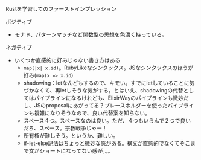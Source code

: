 Rustを学習してのファーストインプレッション

ポジティブ
- モナド、パターンマッチなど関数型の思想を色濃く持っている。


ネガティブ
- いくつか直感的に好みじゃない書き方はある
  - `map(|x| x.id)`。RubyLikeなシンタックス。JSなシンタックスのほうが好み(`map(x => x.id`)
  - shadowing：letなんどもするので、キモい。すでにletしていることに気づかなくて、再letしそうな気がする。とはいえ、shadowingの代替としてはパイプラインになるけれども、ElixirWayのパイプラインも微妙だし、JSのproposalにあがってる？プレースホルダーを使ったパイプラインも複雑になりそうなので、良い代替案を知らない。
  - スペース４つ。スペースなのは良い。ただ、４つもいらんで２つで良いだろ、スペース。宗教戦争じゃー！
  - 所有権が難しそう。というか、難しい。
  - if-let-else記法はちょっと微妙な感がある。構文が直感的でなくてそこまで文がショートになってない感が。。。